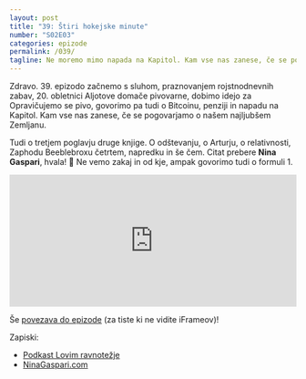 ```yaml
---
layout: post
title: "39: Štiri hokejske minute"
number: "S02E03"
categories: epizode
permalink: /039/
tagline: Ne moremo mimo napada na Kapitol. Kam vse nas zanese, če se pogovarjamo o Elonu Musku. O odštevanju, o Arturju, o relativnosti, Zaphodu Beeblebroxu IV, F1, napredku, ... Citat prebere Nina Gaspari.
---
```


Zdravo. 39. epizodo začnemo s sluhom, praznovanjem rojstnodnevnih zabav, 20. obletnici Aljotove domače pivovarne, dobimo idejo za Opravičujemo se pivo, govorimo pa tudi o Bitcoinu, penziji in napadu na Kapitol. Kam vse nas zanese, če se pogovarjamo o našem najljubšem Zemljanu. 

Tudi o tretjem poglavju druge knjige. O odštevanju, o Arturju, o relativnosti, Zaphodu Beeblebroxu četrtem, napredku in še čem. Citat prebere **Nina Gaspari**, hvala! 🙏 Ne vemo zakaj in od kje, ampak govorimo tudi o formuli 1. 

<iframe src="https://open.spotify.com/embed-podcast/episode/4cbdbn2BJ8zMc1f8vUJVSS" width="100%" height="232" frameborder="0" allowtransparency="true" allow="encrypted-media"></iframe>

Še [povezava do epizode](https://apple.co/3pJuEgZ) (za tiste ki ne vidite iFrameov)!

Zapiski:
- [Podkast Lovim ravnotežje](https://podcasts.apple.com/us/podcast/lovim-ravnote%C5%BEje/id1488492687)
- [NinaGaspari.com](https://ninagaspari.com/)
